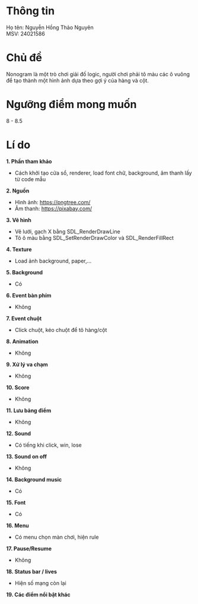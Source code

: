 # Thông tin
Họ tên: Nguyễn Hồng Thảo Nguyên  
MSV: 24021586  
# Chủ đề  
Nonogram là một trò chơi giải đố logic, người chơi phải tô màu các ô vuông để tạo thành một hình ảnh dựa theo gợi ý của hàng và cột.
# Ngưỡng điểm mong muốn  
8 - 8.5  
# Lí do  
**1. Phần tham khảo**  
- Cách khởi tạo cửa sổ, renderer, load font chữ, background, âm thanh lấy từ code mẫu  

**2. Nguồn**   
- Hình ảnh: https://pngtree.com/
- Âm thanh: https://pixabay.com/

**3. Vẽ hình**  
- Vẽ lưới, gạch X bằng SDL_RenderDrawLine  
- Tô ô màu bằng SDL_SetRenderDrawColor và SDL_RenderFillRect  

**4. Texture**  
- Load ảnh background, paper,...  

**5. Background**
- Có  

**6. Event bàn phím**  
- Không

**7. Event chuột**  
- Click chuột, kéo chuột để tô hàng/cột  

**8. Animation**  
- Không

**9. Xử lý va chạm**  
- Không

**10. Score**  
- Không  

**11. Lưu bảng điểm**  
- Không  

**12. Sound**  
- Có tiếng khi click, win, lose  

**13. Sound on off**  
- Không  

**14. Background music**  
- Có  

**15. Font**  
- Có  

**16. Menu**  
- Có menu chọn màn chơi, hiện rule  

**17. Pause/Resume**  
- Không

**18. Status bar / lives**  
- Hiện số mạng còn lại

**19. Các điểm nổi bật khác**  
